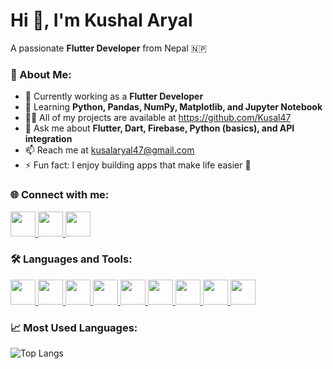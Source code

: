 # Hi 👋, I'm Kushal Aryal  
A passionate **Flutter Developer** from Nepal 🇳🇵  

 ### 💫 About Me:
- 💼 Currently working as a **Flutter Developer**
- 🌱 Learning **Python, Pandas, NumPy, Matplotlib, and Jupyter Notebook**
- 👨‍💻 All of my projects are available at https://github.com/Kusal47
- 💬 Ask me about **Flutter, Dart, Firebase, Python (basics), and API integration**
- 📫 Reach me at kusalaryal47@gmail.com
- ⚡ Fun fact: I enjoy building apps that make life easier 🚀


### 🌐 Connect with me:

<a href="https://twitter.com/Kusal790133511" target="_blank">
  <img src="[https://cdn.jsdelivr.net/gh/devicons/devicon/icons/twitter/twitter-original.svg](https://raw.githubusercontent.com/rahuldkjain/github-profile-readme-generator/master/src/images/icons/Social/twitter.svg)" width="40" height="40"/>
</a> <a href="https://linkedin.com/in/kusal-aryal-9639a6299" target="_blank">
  <img src="[https://cdn.jsdelivr.net/gh/devicons/devicon/icons/linkedin/linkedin-original.svg](https://raw.githubusercontent.com/rahuldkjain/github-profile-readme-generator/master/src/images/icons/Social/linked-in-alt.svg)" width="40" height="40"/>
</a> <a href="https://www.instagram.com/kusal__aryal/" target="_blank">
  <img src="[https://cdn.jsdelivr.net/gh/simple-icons/simple-icons/icons/instagram.svg](https://raw.githubusercontent.com/rahuldkjain/github-profile-readme-generator/master/src/images/icons/Social/instagram.svg)" width="40" height="40"/>
</a>


### 🛠️ Languages and Tools:

<a href="https://flutter.dev/" target="_blank">
  <img src="https://cdn.jsdelivr.net/gh/devicons/devicon/icons/flutter/flutter-original.svg" width="40" height="40"/>
</a><a href="https://dart.dev/" target="_blank">
  <img src="https://cdn.jsdelivr.net/gh/devicons/devicon/icons/dart/dart-original.svg" width="40" height="40"/>
</a><a href="https://www.python.org/" target="_blank">
  <img src="https://cdn.jsdelivr.net/gh/devicons/devicon/icons/python/python-original.svg" width="40" height="40"/>
</a><a href="https://pandas.pydata.org/" target="_blank">
  <img src="https://cdn.jsdelivr.net/gh/devicons/devicon/icons/pandas/pandas-original.svg" width="40" height="40"/>
</a><a href="https://numpy.org/" target="_blank">
  <img src="https://cdn.jsdelivr.net/gh/devicons/devicon/icons/numpy/numpy-original.svg" width="40" height="40"/>
</a><a href="https://jupyter.org/" target="_blank">
  <img src="https://cdn.jsdelivr.net/gh/devicons/devicon/icons/jupyter/jupyter-original.svg" width="40" height="40"/>
</a><a href="https://firebase.google.com/" target="_blank">
  <img src="https://cdn.jsdelivr.net/gh/devicons/devicon/icons/firebase/firebase-plain.svg" width="40" height="40"/>
</a><a href="https://git-scm.com/" target="_blank">
  <img src="https://cdn.jsdelivr.net/gh/devicons/devicon/icons/git/git-original.svg" width="40" height="40"/>
</a><a href="https://code.visualstudio.com/" target="_blank">
  <img src="https://cdn.jsdelivr.net/gh/devicons/devicon/icons/vscode/vscode-original.svg" width="40" height="40"/>
</a>


### 📈 Most Used Languages:

![Top Langs](https://github-readme-stats.vercel.app/api/top-langs/?username=Kusal47&layout=compact&theme=tokyoday)
